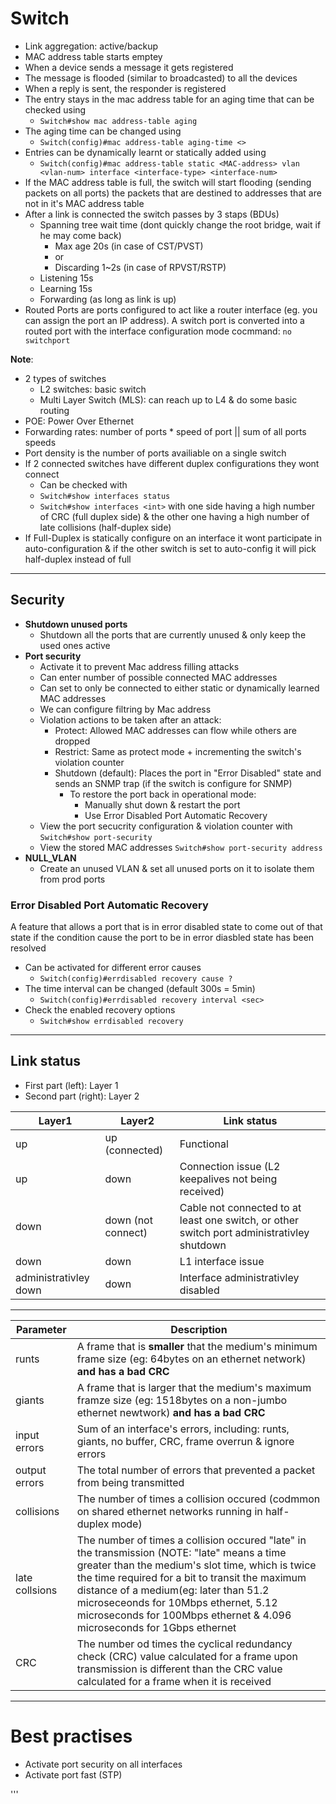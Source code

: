   # Switch
  
  * Link aggregation: active/backup
  * MAC address table starts emptey
  * When a device sends a message it gets registered
  * The message is flooded (similar to broadcasted) to all the devices
  * When a reply is sent, the responder is registered
  * The entry stays in the mac address table for an aging time that can be checked using 
    * `Switch#show mac address-table aging`
  * The aging time can be changed using
    * `Switch(config)#mac address-table aging-time <>`
  * Entries can be dynamically learnt or statically added using
    * `Switch(config)#mac address-table static <MAC-address> vlan <vlan-num> interface <interface-type> <interface-num>`
  * If the MAC address table is full, the switch will start flooding (sending packets on all ports) the packets that are destined to addresses that are not in it's MAC address table
  * After a link is connected the switch passes by 3 staps (BDUs) 
    * Spanning tree wait time (dont quickly change the root bridge, wait if he may come back)
      * Max age 20s (in case of CST/PVST)
      * or
      * Discarding 1~2s (in case of RPVST/RSTP)
    * Listening 15s
    * Learning 15s
    * Forwarding (as long as link is up)
  * Routed Ports are ports configured to act like a router interface (eg. you can assign the port an IP address). A switch port is converted into a routed port with the interface configuration mode cocmmand: `no switchport`
  
  
  **Note**:
  * 2 types of switches
    * L2 switches: basic switch
    * Multi Layer Switch (MLS): can reach up to L4 & do some basic routing
  * POE: Power Over Ethernet
  * Forwarding rates: number of ports * speed of port || sum of all ports speeds
  * Port density is the number of ports availiable on a single switch
  * If 2 connected switches have different duplex configurations they wont connect
    * Can be checked with 
    * `Switch#show interfaces status`
    * `Switch#show interfaces <int>` with one side having a high number of CRC (full duplex side) & the other one having a high number of late collisions (half-duplex side)
  * If Full-Duplex is statically configure on an interface it wont participate in auto-configuration & if the other switch is set to auto-config it will pick half-duplex instead of full 
  
  ---
  
  ## Security
  
  * **Shutdown unused ports**
    * Shutdown all the ports that are currently unused & only keep the used ones active
  * **Port security**
    * Activate it to prevent Mac address filling attacks
    * Can enter number of possible connected MAC addresses
    * Can set to only be connected to either static or dynamically learned MAC addresses
    * We can configure filtring by Mac address
    * Violation actions to be taken after an attack:
      * Protect: Allowed MAC addresses can flow while others are dropped
      * Restrict: Same as protect mode + incrementing the switch's violation counter
      * Shutdown (default): Places the port in "Error Disabled" state and sends an SNMP trap (if the switch is configure for SNMP)
        * To restore the port back in operational mode:
          * Manually shut down & restart the port
          * Use Error Disabled Port Automatic Recovery
    * View the port secucrity configuration & violation counter with `Switch#show port-security`
    * View the stored MAC addresses `Switch#show port-security address`
  * **NULL_VLAN**
    * Create an unused VLAN & set all unused ports on it to isolate them from prod ports
  
  ### Error Disabled Port Automatic Recovery
  
  A feature that allows a port that is in error disabled state to come out of that state if the condition cause the port to be in error diasbled state has been resolved 
  
  * Can be activated for different error causes
    * `Switch(config)#errdisabled recovery cause ?`
  * The time interval can be changed (default 300s = 5min)
    * `Switch(config)#errdisabled recovery interval <sec>`
  * Check the enabled recovery options  
    * `Switch#show errdisabled recovery `
  
  
  --- 
  
  ## Link status
  
  * First part (left): Layer 1
  * Second part (right): Layer 2
  
  
  |Layer1|Layer2|Link status|
  |-|-|-|
  |up|up (connected)|Functional|
  |up|down|Connection issue (L2 keepalives not being received)|
  |down|down (not connect)| Cable not connected to at least one switch, or other switch port administrativley shutdown|
  |down|down|L1 interface issue|
  |administrativley down|down|Interface administrativley disabled|
  
  ---
  
  |Parameter|Description|
  |-|-|
  |runts|A frame that is **smaller** that the medium's minimum frame size (eg: 64bytes on an ethernet network) **and has a bad CRC**|
  |giants|A frame that is larger that the medium's maximum framze size (eg: 1518bytes on a non-jumbo ethernet newtwork) **and has a bad CRC**|
  |input errors|Sum of an interface's errors, including: runts, giants, no buffer, CRC, frame overrun & ignore errors|
  |output errors|The total number of errors that prevented a packet from being transmitted|
  |collisions|The number of times a collision occured (codmmon on shared ethernet networks running in half-duplex mode)|
  |late collsions|The number of times a collision occured "late" in the transmission (NOTE: "late" means a time greater than the medium's slot time, which is twice the time required for a bit to transit the maximum distance of a medium(eg: later than 51.2 microseceonds for 10Mbps ethernet, 5.12 microseconds for 100Mbps ethernet & 4.096 microseconds for 1Gbps ethernet|
  |CRC|The number od times the cyclical redundancy check (CRC) value calculated for a frame upon transmission is different than the CRC value calculated for a frame when it is received|
  
  ---
  
  # Best practises
  
  * Activate port security on all interfaces
  * Activate port fast (STP)
  
  
'''
